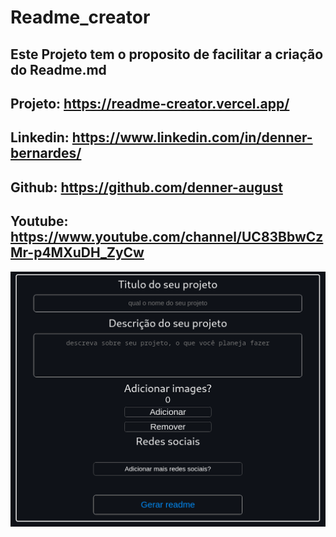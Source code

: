 # Readme_creator

## Este Projeto tem o proposito de facilitar a criação do Readme.md

## Projeto: <https://readme-creator.vercel.app/>

## Linkedin: <https://www.linkedin.com/in/denner-bernardes/>

## Github: <https://github.com/denner-august>

## Youtube: <https://www.youtube.com/channel/UC83BbwCzMr-p4MXuDH_ZyCw>

![Tela principal do projeto](./readme-creator/public/images/telaPrincipal.png)
